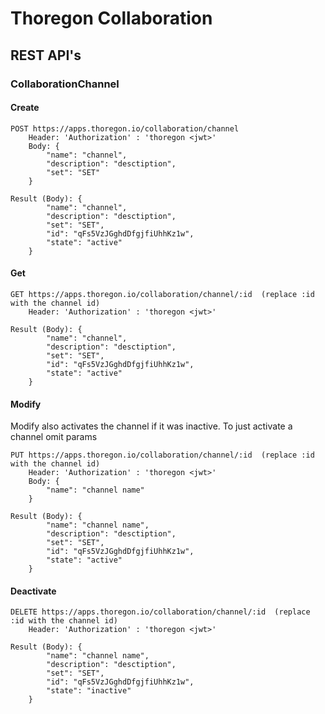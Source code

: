 Thoregon Collaboration
======================

## REST API's

### CollaborationChannel

#### Create

    POST https://apps.thoregon.io/collaboration/channel
        Header: 'Authorization' : 'thoregon <jwt>'
        Body: {
            "name": "channel",
            "description": "desctiption",
            "set": "SET" 
        }

    Result (Body): {
            "name": "channel",
            "description": "desctiption",
            "set": "SET",
            "id": "qFs5VzJGghdDfgjfiUhhKz1w",
            "state": "active"
        }
    
#### Get

    GET https://apps.thoregon.io/collaboration/channel/:id  (replace :id with the channel id)
        Header: 'Authorization' : 'thoregon <jwt>'

    Result (Body): {
            "name": "channel",
            "description": "desctiption",
            "set": "SET",
            "id": "qFs5VzJGghdDfgjfiUhhKz1w",
            "state": "active"
        }

#### Modify

Modify also activates the channel if it was inactive. 
To just activate a channel omit params

    PUT https://apps.thoregon.io/collaboration/channel/:id  (replace :id with the channel id)
        Header: 'Authorization' : 'thoregon <jwt>'
        Body: {
            "name": "channel name"
        }

    Result (Body): {
            "name": "channel name",
            "description": "desctiption",
            "set": "SET",
            "id": "qFs5VzJGghdDfgjfiUhhKz1w",
            "state": "active"
        }

#### Deactivate


    DELETE https://apps.thoregon.io/collaboration/channel/:id  (replace :id with the channel id)
        Header: 'Authorization' : 'thoregon <jwt>'

    Result (Body): {
            "name": "channel name",
            "description": "desctiption",
            "set": "SET",
            "id": "qFs5VzJGghdDfgjfiUhhKz1w",
            "state": "inactive"
        }
